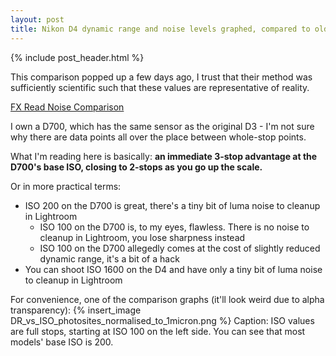 ```yaml
---
layout: post
title: Nikon D4 dynamic range and noise levels graphed, compared to older siblings
---
```


{% include post_header.html %}

This comparison popped up a few days ago, I trust that their method was sufficiently scientific such that these values are representative of reality.

[FX Read Noise Comparison](http://home.comcast.net/~NikonD70/GeneralTopics/Sensors_&_Raw/FX_Read_Noise_Comparison.htm)

I own a D700, which has the same sensor as the original D3 - I'm not sure why there are data points all over the place between whole-stop points.

What I'm reading here is basically: **an immediate 3-stop advantage at the D700's base ISO, closing to 2-stops as you go up the scale.**

Or in more practical terms:

 - ISO 200 on the D700 is great, there's a tiny bit of luma noise to cleanup in Lightroom
     - ISO 100 on the D700 is, to my eyes, flawless. There is no noise to cleanup in Lightroom, you lose sharpness instead
     - ISO 100 on the D700 allegedly comes at the cost of slightly reduced dynamic range, it's a bit of a hack
 - You can shoot ISO 1600 on the D4 and have only a tiny bit of luma noise to cleanup in Lightroom

For convenience, one of the comparison graphs (it'll look weird due to alpha transparency):
{% insert_image DR_vs_ISO_photosites_normalised_to_1micron.png %}
Caption: ISO values are full stops, starting at ISO 100 on the left side. You can see that most models' base ISO is 200.

